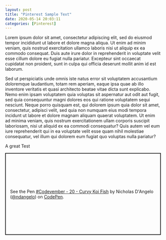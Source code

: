 ```yaml
---
layout: post
title: "Pinterest Sample Text"
date: 2020-05-14 20:03:11
categories: [Pinterest]
---
```


Lorem ipsum dolor sit amet, consectetur adipiscing elit, sed do eiusmod tempor incididunt
ut labore et dolore magna aliqua. Ut enim ad minim veniam, quis nostrud exercitation ullamco
laboris nisi ut aliquip ex ea commodo consequat. Duis aute irure dolor in reprehenderit in
voluptate velit esse cillum dolore eu fugiat nulla pariatur. Excepteur sint occaecat
cupidatat non proident, sunt in culpa qui officia deserunt mollit anim id est laborum.

Sed ut perspiciatis unde omnis iste natus error sit voluptatem accusantium doloremque
laudantium, totam rem aperiam, eaque ipsa quae ab illo inventore veritatis et quasi
architecto beatae vitae dicta sunt explicabo. Nemo enim ipsam voluptatem quia voluptas sit
aspernatur aut odit aut fugit, sed quia consequuntur magni dolores eos qui ratione voluptatem
sequi nesciunt. Neque porro quisquam est, qui dolorem ipsum quia dolor sit amet, consectetur,
adipisci velit, sed quia non numquam eius modi tempora incidunt ut labore et dolore magnam
aliquam quaerat voluptatem. Ut enim ad minima veniam, quis nostrum exercitationem ullam
corporis suscipit laboriosam, nisi ut aliquid ex ea commodi consequatur? Quis autem vel eum
iure reprehenderit qui in ea voluptate velit esse quam nihil molestiae consequatur,
vel illum qui dolorem eum fugiat quo voluptas nulla pariatur?

A great Test

<p class="codepen" data-height="265" data-theme-id="light" data-default-tab="result" data-user="ndangelo" data-slug-hash="qBBeEOE" style="height: 265px; box-sizing: border-box; display: flex; align-items: center; justify-content: center; border: 2px solid; margin: 1em 0; padding: 1em;" data-pen-title="#Codevember - 20 - Curvy Koi Fish">
  <span>See the Pen <a href="https://codepen.io/ndangelo/pen/qBBeEOE">
  #Codevember - 20 - Curvy Koi Fish</a> by Nicholas D'Angelo (<a href="https://codepen.io/ndangelo">@ndangelo</a>)
  on <a href="https://codepen.io">CodePen</a>.</span>
</p>
<script async src="https://static.codepen.io/assets/embed/ei.js"></script>
